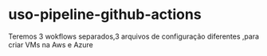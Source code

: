 # uso-pipeline-github-actions
Teremos 3 wokflows separados,3 arquivos de configuração diferentes ,para criar VMs na Aws e Azure
